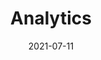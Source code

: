 ---
date: "2021-07-11"
draft: false
title: "Analytics"
description: "Create custom reports from any data set"
icon: "fas fa-chart-bar"  # fontawesome icon pack : https://fontawesome.com/icons/


######################### banner #####################
banner:
  title: "Analytics"
  image: "images/products/01.jpg"
  content : "Create a best strategic tool, share it with your team and ensure it’s on track with intuitive dashboards. Simple enough with the sophistication and flexibility to meet the needs"
  background_class: ""
  button:
    enable : true
    label : "Try for Free"
    link : "get-demo/"


######################### Intro Video #####################
intro_video:
  enable: true
  title: "Check out our video preview"
  content: "Lorem ipsum dolor sit amet, consectetur adipiscing elit. Morbi egestas Werat viverra id et aliquet. vulputate egestas sollicitudin."
  video_url: "https://www.youtube.com/embed/dyZcRRWiuuw"
  video_thumbnail: "images/products/02.jpg"
  background_class: "bg-light"

      
######################### CTA #####################
cta:
  enable : true
  title : "Start accelerating your strategy’s effectiveness, today."
  content : "For a limited time, you get **UNLIMITED** users & all the features available inside the platform!"
  background_class: ""
  button:
    enable : true
    label : "Try for Free"
    link : "get-demo/"

---